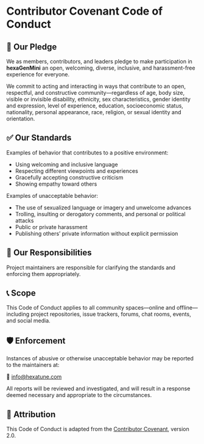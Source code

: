 <!--
SPDX-FileCopyrightText: 2025 hexaTune LLC
SPDX-License-Identifier: MIT
-->

# Contributor Covenant Code of Conduct

## 📜 Our Pledge

We as members, contributors, and leaders pledge to make participation in **hexaGenMini** an open, welcoming, diverse, inclusive, and harassment-free experience for everyone.

We commit to acting and interacting in ways that contribute to an open, respectful, and constructive community—regardless of age, body size, visible or invisible disability, ethnicity, sex characteristics, gender identity and expression, level of experience, education, socioeconomic status, nationality, personal appearance, race, religion, or sexual identity and orientation.

## ✅ Our Standards

Examples of behavior that contributes to a positive environment:

- Using welcoming and inclusive language
- Respecting different viewpoints and experiences
- Gracefully accepting constructive criticism
- Showing empathy toward others

Examples of unacceptable behavior:

- The use of sexualized language or imagery and unwelcome advances
- Trolling, insulting or derogatory comments, and personal or political attacks
- Public or private harassment
- Publishing others’ private information without explicit permission

## 🙋 Our Responsibilities

Project maintainers are responsible for clarifying the standards and enforcing them appropriately.

## 📞 Scope

This Code of Conduct applies to all community spaces—online and offline—including project repositories, issue trackers, forums, chat rooms, events, and social media.

## 🛡️ Enforcement

Instances of abusive or otherwise unacceptable behavior may be reported to the maintainers at:

📧 [info@hexatune.com](mailto:info@hexatune.com)

All reports will be reviewed and investigated, and will result in a response deemed necessary and appropriate to the circumstances.

## 📄 Attribution

This Code of Conduct is adapted from the [Contributor Covenant](https://www.contributor-covenant.org), version 2.0.
